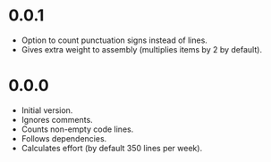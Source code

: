 # 0.0.1
 * Option to count punctuation signs instead of lines.
 * Gives extra weight to assembly (multiplies items by 2 by default).

# 0.0.0

 * Initial version.
 * Ignores comments.
 * Counts non-empty code lines.
 * Follows dependencies.
 * Calculates effort (by default 350 lines per week).